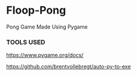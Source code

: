 # Floop-Pong
Pong Game Made Using Pygame



### TOOLS USED 
https://www.pygame.org/docs/

https://github.com/brentvollebregt/auto-py-to-exe

